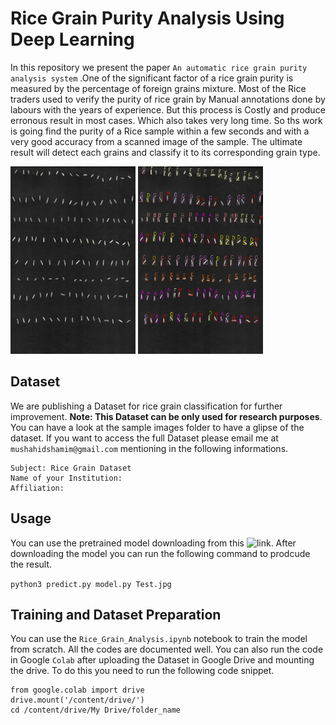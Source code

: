 # Rice Grain Purity Analysis Using Deep Learning
In this repository we present the paper ```An automatic rice grain purity analysis system``` .One of the significant factor of a rice grain purity is measured by the percentage of foreign grains mixture. Most of the Rice traders used to verify the purity of rice grain by Manual annotations done by labours with the years of experience. But this process is Costly and produce erronous result in most cases. Which also takes very long time. So ths work is going find the purity of a Rice sample within a few seconds and with a very good accuracy from a scanned image of the sample. 
The ultimate result will detect each grains and classify it to its corresponding grain type. 

<img src="https://github.com/Mushahid2521/Rice-Grain-Purity-Analysis-Using-Deep-Learning/blob/master/images/Test15.jpg?raw=1" alt="Image" height="300" width="200"/> <img src="https://github.com/Mushahid2521/Rice-Grain-Purity-Analysis-Using-Deep-Learning/blob/master/images/predicted_img.jpg?raw=1" alt="Image" height="300" width="200"/> 

## Dataset
We are publishing a Dataset for rice grain classification for further improvement. **Note: This Dataset can be only used for research purposes**. You can have a look at the sample images folder to have a glipse of the dataset. 
If you want to access the full Dataset please email me at ```mushahidshamim@gmail.com``` mentioning in the following informations.

```
Subject: Rice Grain Dataset
Name of your Institution:
Affiliation:  
```

## Usage
You can use the pretrained model downloading from this ![link](https://drive.google.com/open?id=1Pw7f619X7WqKxGbhvGJdiTpUu2QqJhXe). After downloading the model you can run the following command to prodcude the result.

```python3 predict.py model.py Test.jpg```

## Training and Dataset Preparation
You can use the ```Rice_Grain_Analysis.ipynb``` notebook to train the model from scratch. All the codes are documented well. You can also run the code in Google ```Colab``` after uploading the Dataset in Google Drive and mounting the drive. To do this you need to run the following code snippet.
```
from google.colab import drive
drive.mount('/content/drive/')
cd /content/drive/My Drive/folder_name
```
